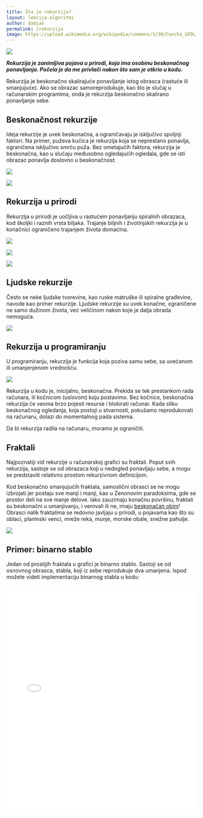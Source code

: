 ```yaml
---
title: Šta je rekurzija?
layout: lekcija-algoritmi
author: damjan
permalink: /rekurzija
image: https://upload.wikimedia.org/wikipedia/commons/3/30/Cuncha_GFDL_Galicia4.jpg
---
```


![]({{page.image}})

***Rekurzija je zanimljiva pojava u prirodi, koja ima osobinu beskonačnog ponavljanja. Počela je da me privlači nakon što sam je otkrio u kodu.***

Rekurzija je beskonačno skalirajuće ponavljanje istog obrasca (rastuće ili smanjujuće). Ako se obrazac samoreprodukuje, kao što je slučaj u računarskim programima, onda je rekurzija beskonačno skalirano ponavljanje sebe.

## Beskonačnost rekurzije

Ideja rekurzije je uvek beskonačna, a ograničavaju je isključivo spoljnji faktori. Na primer, puževa kućica je rekurzija koja se neprestano ponavlja, ograničena isključivo smrću puža. Bez ometajućih faktora, rekurzija je beskonačna, kao u slučaju međusobno ogledajućih ogledala, gde se isti obrazac ponavlja doslovno u beskonačnost.

![](//68.media.tumblr.com/59f43c03ca0e9ede45b8b71f79b44268/tumblr_inline_ntx0langcg1r1aqjj_1280.jpg)

![](/images/fore/rekurzija-strip.png)

## Rekurzija u prirodi

Rekurzija u prirodi je uočljiva u rastućem ponavljanju spiralnih obrazaca, kod školjki i raznih vrsta biljaka. Trajanje biljnih i životinjskih rekurzija je u konačnici ograničeno trajanjem života domaćina.

![](//spacecollective.org/userdata/zdP3mVy7/_cimg/1197601200.jpg)

![](https://upload.wikimedia.org/wikipedia/commons/c/c4/Aloe_polyphylla_spiral.jpg)

![](https://s-media-cache-ak0.pinimg.com/564x/88/86/e1/8886e11fcba6c5be0801609f397e4068.jpg)

## Ljudske rekurzije

Često se neke ljudske tvorevine, kao ruske matruške ili spiralne građevine, navode kao primer rekurzije. Ljudske rekurzije su uvek konačne, ograničene ne samo dužinom života, već veličinom nakon koje je dalja obrada nemoguća.

![](https://qph.ec.quoracdn.net/main-qimg-4742a03d87ef68cbb642d6798f588a66-c)

## Rekurzija u programiranju

U programiranju, rekurzija je funkcija koja poziva samu sebe, sa uvećanom ili umanjenjenom vrednošću.

![](https://upload.wikimedia.org/wikipedia/commons/8/8a/RecursiveFunction1_execution.png)

Rekurzija u kodu je, inicijalno, beskonačna. Prekida se tek prestankom rada računara, ili kočnicom (uslovom) koju postavimo. Bez kočnice, beskonačna rekurzija će veoma brzo pojesti resurse i blokirati računar. Kada sliku beskonačnog ogledanja, koja postoji u stvarnosti, pokušamo reprodukovati na računaru, dolazi do momentalnog pada sistema.

Da bi rekurzija radila na računaru, moramo je ograničiti.

## Fraktali

Najpoznatiji vid rekurzije u računarskoj grafici su fraktali. Poput svih rekurzija, sastoje se od obrazaca koji u nedogled ponavljaju sebe, a mogu se predstaviti relativno prostom rekurzivnom definicijom.

Kod beskonačno smanjujućih fraktala, samoslični obrasci se ne mogu izbrojati jer postaju sve manji i manji, kao u Zenonovim paradoksima, gde se prostor deli na sve manje delove. Iako zauzimaju konačnu površinu, fraktali su beskonačni u umanjivanju, i verovali ili ne, imaju [beskonačan obim](https://youtu.be/azBNsPa1WC4)! Obrasci nalik fraktalima se redovno javljaju u prirodi, u pojavama kao što su oblaci, planinski venci, mreže reka, munje, morske obale, snežne pahulje.

![](https://upload.wikimedia.org/wikipedia/commons/a/a4/Mandelbrot_sequence_new.gif)

## Primer: binarno stablo

Jedan od prostijih fraktala u grafici je binarno stablo. Sastoji se od osnovnog obrasca, stabla, koji iz sebe reprodukuje dva umanjena. Ispod možete videti implementaciju binarnog stabla u kodu:

<iframe width="100%" height="600" src="//jsfiddle.net/mudroljub/x1bzmq7s/embedded/js,result/" allowpaymentrequest allowfullscreen="allowfullscreen" frameborder="0"></iframe>
